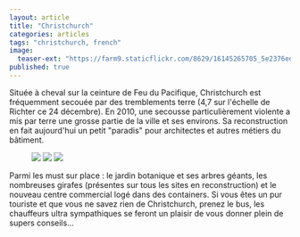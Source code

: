 ```yaml
---
layout: article
title: "Christchurch"
categories: articles
tags: "christchurch, french"
image: 
  teaser-ext: "https://farm9.staticflickr.com/8629/16145265705_5e2376edde.jpg"
published: true
---
```


Située à cheval sur la ceinture de Feu du Pacifique, Christchurch est fréquemment secouée par des tremblements terre (4,7 sur l'échelle de Richter ce 24 décembre). En 2010, une secousse particulièrement violente a mis par terre une grosse partie de la ville et ses environs. Sa reconstruction en fait aujourd'hui un petit "paradis" pour architectes et autres métiers du bâtiment.

<figure class="half">
  <img src="https://farm9.staticflickr.com/8599/15959548267_cf962e18c4_m.jpg">
  <img src="https://farm8.staticflickr.com/7526/15959537297_bbb1d06fc4_m.jpg">
  <img src="https://farm8.staticflickr.com/7549/15522945504_f964f09f1b_m.jpg">
</figure>

Parmi les must sur place : le jardin botanique et ses arbres géants, les nombreuses girafes (présentes sur tous les sites en reconstruction) et le nouveau centre commercial logé dans des containers. Si vous êtes un pur touriste et que vous ne savez rien de Christchurch, prenez le bus, les chauffeurs ultra sympathiques se feront un plaisir de vous donner plein de supers conseils...
